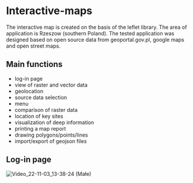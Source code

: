 # Interactive-maps
The interactive map is created on the basis of the leflet library. The area of application is Rzeszow (southern Poland). The tested application was designed based on open source data from geoportal.gov.pl, google maps and open street maps. 

## Main functions
- log-in page
- view of raster and vector data
- geolocation
- source data selection
- menu
- comparison of raster data
- location of key sites
- visualization of deep information
- printing a map report
- drawing polygons/points/lines
- import/export of geojson files

## Log-in page
![Video_22-11-03_13-38-24 (Małe)](https://user-images.githubusercontent.com/71393344/199722892-20bc7090-9574-4018-8e52-e487ad23df8b.gif)
